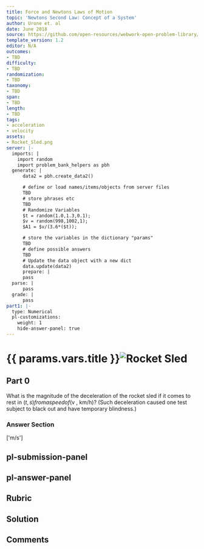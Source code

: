 ```yaml
---
title: Force and Newtons Laws of Motion
topic: 'Newtons Second Law: Concept of a System'
author: Urone et. al
date: June 2018
source: https://github.com/open-resources/webwork-open-problem-library/tree/master/Contrib/BrockPhysics/College_Physics_Urone/4.Dynamics_Force_and_Newtons_Laws_of_Motion/Newtons_Second_Law_of_Motion_Concept_of_a_System/NU_U17-04-03-008.pg
template_version: 1.2
editor: N/A
outcomes:
- TBD
difficulty:
- TBD
randomization:
- TBD
taxonomy:
- TBD
span:
- TBD
length:
- TBD
tags:
- acceleration
- velocity
assets:
- Rocket_Sled.png
server: |-
  imports: |
    import random
    import problem_bank_helpers as pbh
  generate: |
      data2 = pbh.create_data2()

      # define or load names/items/objects from server files
      TBD
      # store phrases etc
      TBD
      # Randomize Variables
      $t = random(1.0,1.3,0.1);
      $v = random(998,1002,1);
      $A1 = $v/(3.6*($t));

      # store the variables in the dictionary "params"
      TBD
      # define possible answers
      TBD
      # Update the data object with a new dict
      data.update(data2)
      prepare: |
      pass
  parse: |
      pass
  grade: |
      pass
part1: |-
  type: Numerical
  pl-customizations:
    weight: 1
    hide-answer-panel: true
---
```


# {{ params.vars.title }}![Rocket Sled](Rocket_Sled.png)

## Part 0 
What is the magnitude of the deceleration of the rocket sled if it comes to rest in ($t ,s) from a speed of ($v , km/h)? (Such deceleration caused one test subject to black out and have temporary blindness.) 


### Answer Section 
['m/s']

## pl-submission-panel 


## pl-answer-panel 


## Rubric 


## Solution 


## Comments 


